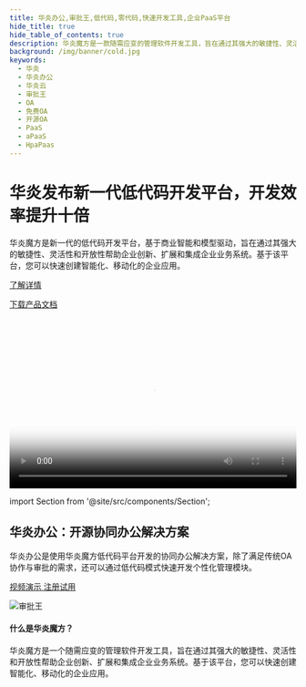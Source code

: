 ```yaml
---
title: 华炎办公,审批王,低代码,零代码,快速开发工具,企业PaaS平台
hide_title: true
hide_table_of_contents: true
description: 华炎魔方是一款随需应变的管理软件开发工具，旨在通过其强大的敏捷性、灵活性和开放性帮助企业创新、扩展和集成企业业务系统。基于该平台，您可以快速创建智能化、移动化的企业应用。
background: /img/banner/cold.jpg
keywords:
  - 华炎
  - 华炎办公
  - 华炎云
  - 审批王
  - OA
  - 免费OA
  - 开源OA
  - PaaS
  - aPaaS
  - HpaPaas
---
```


# 华炎发布新一代低代码开发平台，开发效率提升十倍

华炎魔方是新一代的低代码开发平台，基于商业智能和模型驱动，旨在通过其强大的敏捷性、灵活性和开放性帮助企业创新、扩展和集成企业业务系统。基于该平台，您可以快速创建智能化、移动化的企业应用。

<a class="slds-button slds-button_brand slds-m-right_medium slds-var-p-vertical_xx-small" href="/platform/" >
了解详情
</a>

<a class="slds-button slds-button_brand slds-m-right_medium slds-var-p-vertical_xx-small" href="
https://www-steedos-com.oss-cn-beijing.aliyuncs.com/docs/%E5%8D%8E%E7%82%8E%E9%AD%94%E6%96%B9%E8%A7%A3%E5%86%B3%E6%96%B9%E6%A1%88%E6%89%8B%E5%86%8C.pdf" target="_blank">
下载产品文档
</a>

<br/><br/>

<video src="https://www-steedos-com.oss-cn-beijing.aliyuncs.com/videos/creator/steedos-platform-features.mp4" controls="controls" poster="https://www-steedos-com.oss-cn-beijing.aliyuncs.com/videos/creator/steedos-platform-features.jpg" width="100%" loop="loop" playsinline="playsinline">
your browser does not support the video tag
</video>

import Section from '@site/src/components/Section';

<Section background="/img/banner/clouds-large-desktop.png" padding="50">

# 华炎办公：开源协同办公解决方案

华炎办公是使用华炎魔方低代码平台开发的协同办公解决方案，除了满足传统OA协作与审批的需求，还可以通过低代码模式快速开发个性化管理模块。

<a class="slds-button slds-button_brand slds-m-right_medium slds-var-p-vertical_xx-small" href="http://oss.steedos.com/videos/case/%E5%A6%82%E4%BD%95%E9%85%8D%E7%BD%AE%E8%AF%B7%E5%81%87%E6%B5%81%E7%A8%8B.mp4" target="_blank">
视频演示
</a>

<a class="slds-button slds-button_brand slds-m-right_medium slds-var-p-vertical_xx-small" href="http://cn.steedos.com" target="_blank">
注册试用
</a>

![审批王](/assets/products/workflow.png)

</Section>

<Section background="#f4f4f4" padding="50">

#### 什么是华炎魔方？

华炎魔方是一个随需应变的管理软件开发工具，旨在通过其强大的敏捷性、灵活性和开放性帮助企业创新、扩展和集成企业业务系统。基于该平台，您可以快速创建智能化、移动化的企业应用。

</Section>